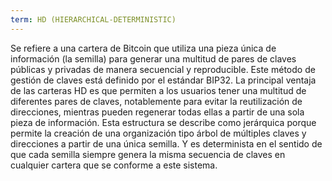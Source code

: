```yaml
---
term: HD (HIERARCHICAL-DETERMINISTIC)
---
```


Se refiere a una cartera de Bitcoin que utiliza una pieza única de información (la semilla) para generar una multitud de pares de claves públicas y privadas de manera secuencial y reproducible. Este método de gestión de claves está definido por el estándar BIP32. La principal ventaja de las carteras HD es que permiten a los usuarios tener una multitud de diferentes pares de claves, notablemente para evitar la reutilización de direcciones, mientras pueden regenerar todas ellas a partir de una sola pieza de información. Esta estructura se describe como jerárquica porque permite la creación de una organización tipo árbol de múltiples claves y direcciones a partir de una única semilla. Y es determinista en el sentido de que cada semilla siempre genera la misma secuencia de claves en cualquier cartera que se conforme a este sistema.